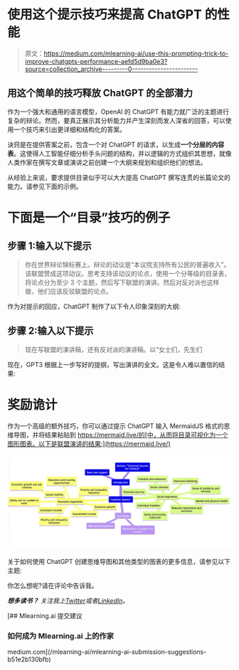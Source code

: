 # 使用这个提示技巧来提高 ChatGPT 的性能

> 原文：<https://medium.com/mlearning-ai/use-this-prompting-trick-to-improve-chatgpts-performance-aefd5d9ba0e3?source=collection_archive---------0----------------------->

## 用这个简单的技巧释放 ChatGPT 的全部潜力

作为一个强大和通用的语言模型，OpenAI 的 ChatGPT 有能力就广泛的主题进行复杂的辩论。然而，要真正展示其分析能力并产生深刻而发人深省的回答，可以使用一个技巧来引出更详细和结构化的答案。

诀窍是在提供答案之前，包含一个对 ChatGPT 的请求，以生成**一个分层的内容表**。这使得人工智能仔细分析手头问题的结构，并以逻辑的方式组织其思想，就像人类作家在撰写文章或演讲之前创建一个大纲来规划和组织他们的想法。

从经验上来说，要求提供目录似乎可以大大提高 ChatGPT 撰写连贯的长篇论文的能力。请参见下面的示例。

# 下面是一个“目录”技巧的例子

## 步骤 1:输入以下提示

> 你在世界辩论锦标赛上。辩论的动议是“本议院支持所有公民的普遍收入”。该联盟赞成这项动议。思考支持该动议的论点，使用一个分等级的目录表，将论点分为至少 3 个主题，然后写下联盟的演讲。然后对反对派也这样做，他们应该反驳联盟的论点。

作为对提示的回应，ChatGPT 制作了以下令人印象深刻的大纲:

## 步骤 2:输入以下提示

> 现在写联盟的演讲稿，还有反对派的演讲稿。以“女士们，先生们

现在，GPT3 根据上一步写好的提纲，写出演讲的全文。这是令人难以置信的结果:

# 奖励诡计

作为一个高级的额外技巧，你可以通过提示 ChatGPT 输入 MermaidJS 格式的思维导图，并将结果粘贴到 https://mermaid.live/的[中，从而将目录可视化为一个图形图表。以下是联盟演讲的结果:](https://mermaid.live/)

![](img/4fc068b7a97b80b80ba975c9a6183450.png)

关于如何使用 ChatGPT 创建思维导图和其他类型的图表的更多信息，请参见以下主题:

你怎么想呢?请在评论中告诉我。

***想多读书？*** *关注我上*[*Twitter*](https://twitter.com/aron_brand)*或者*[*LinkedIn*](https://www.linkedin.com/in/aronbrand/)*。*

[](/mlearning-ai/mlearning-ai-submission-suggestions-b51e2b130bfb) [## Mlearning.ai 提交建议

### 如何成为 Mlearning.ai 上的作家

medium.com](/mlearning-ai/mlearning-ai-submission-suggestions-b51e2b130bfb)